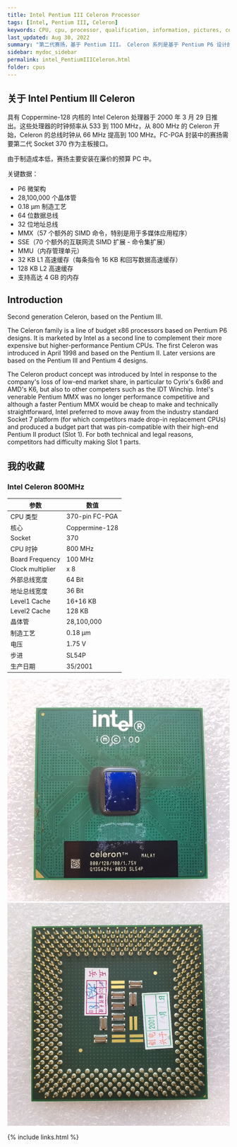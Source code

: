 ```yaml
---
title: Intel Pentium III Celeron Processor
tags: [Intel, Pentium III, Celeron]
keywords: CPU, cpu, processor, qualification, information, pictures, core, frequency, chip packaging, packaging, cpu info, x86, collection, amd, cyrix, harris, ibm, idt, iit, intel, motorola, nec, sgs, sgs-thomson, siemens, ST, signetics, mhs, ti, texas instruments, ulsi, umc, weitek, zilog, 808x, 8085, 8088, 8086, 80188, 80186, 80286, 286, 80386, 386, i386, Am386, 386sx, 386dx, 486, i486, 586, 486sx, 486dx, overdrive, 487, pentium, 586, 5x86, 386dlc, 386slc, 486dx2, mmx, ppro, pentium-pro, pro, athlon, duron, z80, dirk oppelt, dirk, oppelt, engineering, sample, samples
last_updated: Aug 30, 2022
summary: "第二代赛扬，基于 Pentium III。 Celeron 系列是基于 Pentium P6 设计的 x86 处理器系列。它由英特尔作为第二线销售，以补充其更昂贵但性能更高的 Pentium CPU。"
sidebar: mydoc_sidebar
permalink: intel_PentiumIIICeleron.html
folder: cpus
---
```


## 关于 Intel Pentium III Celeron

具有 Coppermine-128 内核的 Intel Celeron 处理器于 2000 年 3 月 29 日推出。这些处理器的时钟频率从 533 到 1100 MHz，从 800 MHz 的 Celeron 开始，Celeron 的总线时钟从 66 MHz 提高到 100 MHz。FC-PGA 封装中的赛扬需要第二代 Socket 370 作为主板接口。

由于制造成本低，赛扬主要安装在廉价的预算 PC 中。

关键数据：
- P6 微架构
- 28,100,000 个晶体管
- 0.18 µm 制造工艺
- 64 位数据总线
- 32 位地址总线
- MMX（57 个额外的 SIMD 命令，特别是用于多媒体应用程序）
- SSE（70 个额外的互联网流 SIMD 扩展 - 命令集扩展）
- MMU（内存管理单元）
- 32 KB L1 高速缓存（每条指令 16 KB 和回写数据高速缓存）
- 128 KB L2 高速缓存
- 支持高达 4 GB 的内存

## Introduction

Second generation Celeron, based on the Pentium III.
 
The Celeron family is a line of budget x86 processors based on Pentium P6 designs. It is marketed by Intel as a second line to complement their more expensive but higher-performance Pentium CPUs. The first Celeron was introduced in April 1998 and based on the Pentium II. Later versions are based on the Pentium III and Pentium 4 designs.
 
The Celeron product concept was introduced by Intel in response to the company's loss of low-end market share, in particular to Cyrix's 6x86 and AMD's K6, but also to other competers such as the IDT Winchip. Intel's venerable Pentium MMX was no longer performance competitive and although a faster Pentium MMX would be cheap to make and technically straightforward, Intel preferred to move away from the industry standard Socket 7 platform (for which competitors made drop-in replacement CPUs) and produced a budget part that was pin-compatible with their high-end Pentium II product (Slot 1). For both technical and legal reasons, competitors had difficulty making Slot 1 parts.

## 我的收藏

### Intel Celeron 800MHz

| 参数 | 数值 |
| ------ | ------ |
| CPU 类型 | 370-pin FC-PGA |
| 核心 | Coppermine-128 |
| Socket | 370 |
| CPU 时钟 | 800 MHz |
| Board Frequency | 100 MHz |
| Clock multiplier | x 8 |
| 外部总线宽度 | 64 Bit |
| 地址总线宽度 | 36 Bit |
| Level1 Cache | 16+16 KB |
| Level2 Cache | 128 KB |
| 晶体管 | 28,100,000 |
| 制造工艺 | 0.18 µm |
| 电压 | 1.75 V |
| 步进 | SL54P |
| 生产日期 | 35/2001 |

![Intel Celeron 800MHz 正面](/images/cpus/Intel/Intel_Celeron_800MHz_1.jpg)
![Intel Celeron 800MHz 反面](/images/cpus/Intel/Intel_Celeron_800MHz_2.jpg)

{% include links.html %}
